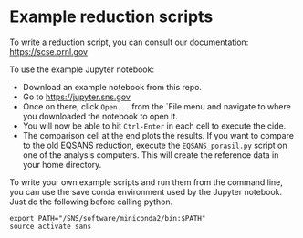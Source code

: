 # Example reduction scripts

To write a reduction script, you can consult our documentation: https://scse.ornl.gov

To use the example Jupyter notebook:
  - Download an example notebook from this repo.
  - Go to https://jupyter.sns.gov
  - Once on there, click `Open...` from the `File menu and navigate to where you downloaded the notebook to open it.
  - You will now be able to hit `Ctrl-Enter` in each cell to execute the cide.
  - The comparison cell at the end plots the results. If you want to compare to the old EQSANS reduction, execute the `EQSANS_porasil.py` script on one of the analysis computers. This will create the reference data in your home directory.


To write your own example scripts and run them from the command line, you can use the save conda environment used by the Jupyter notebook.
Just do the following before calling python.

```
export PATH="/SNS/software/miniconda2/bin:$PATH"
source activate sans
```
